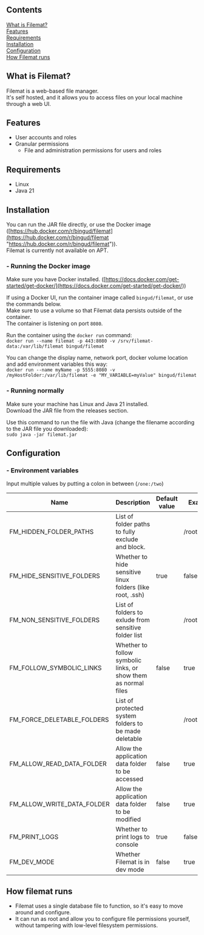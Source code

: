 ## Contents

[What is Filemat?](<#what-is-filemat> "What is Filemat?")  
[Features](<#features> "Features")  
[Requirements](<#requirements> "Requirements")  
[Installation](<#installation> "Installation")  
[Configuration](<#configuration> "Configuration")  
[How Filemat runs](<#how-filemat-runs> "How Filemat runs")  


## What is Filemat?

Filemat is a web-based file manager.  
It's self hosted, and it allows you to access files on your local machine through a web UI.  
  


## Features

- User accounts and roles
- Granular permissions
    - File and administration permissions for users and roles



## Requirements

- Linux
- Java 21



## Installation

You can run the JAR file directly, or use the Docker image ([https://hub.docker.com/r/bingud/filemat](<https://hub.docker.com/r/bingud/filemat> "https://hub.docker.com/r/bingud/filemat")).  
Filemat is currently not available on APT.  


### \- Running the Docker image

Make sure you have Docker installed. ([https://docs.docker.com/get-started/get-docker/](<https://docs.docker.com/get-started/get-docker/>))  
  
If using a Docker UI, run the container image called `bingud/filemat`, or use the commands below.  
Make sure to use a volume so that Filemat data persists outside of the container.  
The container is listening on port `8080`.  
  
Run the container using the `docker run` command:  
`docker run --name filemat -p 443:8080 -v /srv/filemat-data:/var/lib/filemat bingud/filemat`  
  
You can change the display name, network port, docker volume location and add environment variables this way:  
`docker run --name myName -p 5555:8080 -v /myHostFolder:/var/lib/filemat -e "MY_VARIABLE=myValue" bingud/filemat`  


### \- Running normally

Make sure your machine has Linux and Java 21 installed.  
Download the JAR file from the releases section.  
  
Use this command to run the file with Java (change the filename according to the JAR file you downloaded):  
`sudo java -jar filemat.jar`  


## Configuration

### \- Environment variables

Input multiple values by putting a colon in between (`/one:/two`)

| Name                                                                 | Description                                                          | Default value                                                        | Example value                                                        |
| -------------------------------------------------------------------- | -------------------------------------------------------------------- | -------------------------------------------------------------------- | -------------------------------------------------------------------- |
| FM\_HIDDEN\_FOLDER\_PATHS                                            | List of folder paths to fully exclude and block.                     |                                                                      | /root:/home/folder                                                   |
| FM\_HIDE\_SENSITIVE\_FOLDERS                                         | Whether to hide sensitive linux folders (like root, .ssh)            | true                                                                 | false                                                                |
| FM\_NON\_SENSITIVE\_FOLDERS                                          | List of folders to exlude from sensitive folder list                 |                                                                      | /root:/etc/ssh                                                       |
| FM\_FOLLOW\_SYMBOLIC\_LINKS                                          | Whether to follow symbolic links, or show them as normal files       | false                                                                | true                                                                 |
| FM\_FORCE\_DELETABLE\_FOLDERS                                        | List of protected system folders to be made deletable                |                                                                      | /root:/etc                                                           |
| FM\_ALLOW\_READ\_DATA\_FOLDER                                        | Allow the application data folder to be accessed                     | false                                                                | true                                                                 |
| FM\_ALLOW\_WRITE\_DATA\_FOLDER                                       | Allow the application data folder to be modified                     | false                                                                | true                                                                 |
| FM\_PRINT\_LOGS                                                      | Whether to print logs to console                                     | true                                                                 | false                                                                |
| FM\_DEV\_MODE                                                        | Whether Filemat is in dev mode                                       | false                                                                | true                                                                 |



## How filemat runs

- Filemat uses a single database file to function, so it's easy to move around and configure.
- It can run as root and allow you to configure file permissions yourself, without tampering with low-level filesystem permissions.